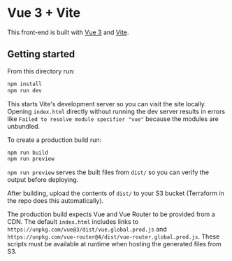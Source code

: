 # Vue 3 + Vite

This front-end is built with [Vue 3](https://vuejs.org/) and [Vite](https://vitejs.dev/).

## Getting started

From this directory run:

```bash
npm install
npm run dev
```

This starts Vite's development server so you can visit the site locally. Opening
`index.html` directly without running the dev server results in errors like
`Failed to resolve module specifier "vue"` because the modules are unbundled.

To create a production build run:

```bash
npm run build
npm run preview
```

`npm run preview` serves the built files from `dist/` so you can verify the
output before deploying.

After building, upload the contents of `dist/` to your S3 bucket (Terraform in
the repo does this automatically).

The production build expects Vue and Vue Router to be provided from a CDN. The
default `index.html` includes links to `https://unpkg.com/vue@3/dist/vue.global.prod.js`
and `https://unpkg.com/vue-router@4/dist/vue-router.global.prod.js`. These
scripts must be available at runtime when hosting the generated files from S3.
